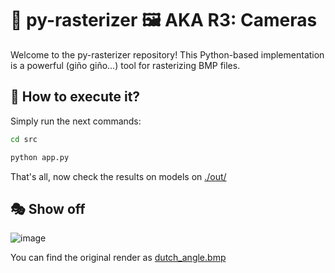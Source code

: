 # 🐍 py-rasterizer 🖼️ AKA R3: Cameras

Welcome to the py-rasterizer repository! This Python-based implementation is a powerful (giño giño...) tool for rasterizing BMP files.

## 🚀 How to execute it?

Simply run the next commands:

``` bash
cd src
```

``` bash
python app.py
```

That's all, now check the results on models on [./out/](./out/)

## 🎭 Show off

![image](https://github.com/chamale-rac/py-rasterizer/assets/63200593/31844e74-0d83-449f-988c-9de2b6a3b178)

You can find the original render as [dutch_angle.bmp](./out/dutch_angle.bmp)
